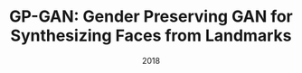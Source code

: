 ---
title: "GP-GAN: Gender Preserving GAN for Synthesizing Faces from Landmarks"
collection: publications
permalink: /publication/di2018gp
date: 2018
venue: 'International Conference on Pattern Recognition (ICPR 2018)'
paperurl: 'https://arxiv.org/pdf/1710.00962.pdf'
citation: 'Di, X., Sindagi, V.A. and Patel, V.M., 2018, August. Gp-gan: Gender preserving gan for synthesizing faces from landmarks. In 2018 24th International Conference on Pattern Recognition (ICPR) (pp. 1079-1084). IEEE.'
---